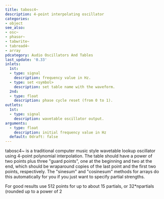 ```yaml
---
title: tabosc4~
description: 4-point interpolating oscillator
categories:
- object
see_also:
- osc~
- phasor~
- tabwrite~
- tabread4~
- array
pdcategory: Audio Oscillators And Tables
last_update: '0.33'
inlets:
  1st:
  - type: signal
    description: frequency value in Hz.
  - type: set <symbol>
    description: set table name with the waveform.
  2nd:
  - type: float
    description: phase cycle reset (from 0 to 1).
outlets:
  1st:
  - type: signal
    description: wavetable oscillator output.
arguments:
  - type: float
    description: initial frequency value in Hz 
  default: 0draft: false
---
```

tabosc4~ is a traditional computer music style wavetable lookup oscillator using 4-point polynomial interpolation. The table should have a power of two points plus three "guard points", one at the beginning and two at the end, which should be wraparound copies of the last point and the first two points, respectively. The "sinesum" and "cosinesum" methods for arrays do this automatically for you if you just want to specify partial strengths.

For good results use 512 points for up to about 15 partials, or 32*npartials (rounded up to a power of 2